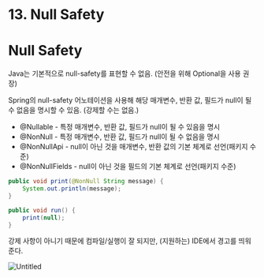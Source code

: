 # 13. Null Safety

# Null Safety

Java는 기본적으로 null-safety를 표현할 수 없음. (안전을 위해 Optional을 사용 권장)

Spring의 null-safety 어노테이션을 사용해 해당 매개변수, 반환 값, 필드가 null이 될 수 없음을 명시할 수 있음. (강제할 수는 없음.)

- @Nullable - 특정 매개변수, 반환 값, 필드가 null이 될 수 있음을 명시
- @NonNull - 특정 매개변수, 반환 값, 필드가 null이 될 수 없음을 명시
- @NonNullApi - null이 아닌 것을 매개변수, 반환 값의 기본 체계로 선언(패키지 수준)
- @NonNullFields - null이 아닌 것을 필드의 기본 체계로 선언(패키지 수준)

```java
public void print(@NonNull String message) {
    System.out.println(message);
}

public void run() {
    print(null);
}
```

강제 사항이 아니기 때문에 컴파일/실행이 잘 되지만, (지원하는) IDE에서 경고를 띄워준다.

![Untitled](13%20Null%20Safety/Untitled.png)